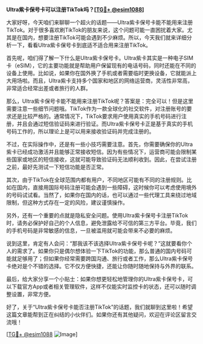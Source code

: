 **Ultra紫卡保号卡可以注册TikTok吗？[[TG💪+ @esim1088](https://t.me/s/esim1088)]**

大家好呀，今天咱们来聊聊一个超火的话题——Ultra紫卡保号卡能不能用来注册TikTok。对于很多喜欢刷TikTok的朋友来说，这个问题可能一直困扰着大家。尤其是在国内，想要注册TikTok可能会遇到不少麻烦。所以，今天我们就来详细分析一下，看看Ultra紫卡保号卡到底适不适合用来注册TikTok。

首先呢，咱们得了解一下什么是Ultra紫卡保号卡。Ultra紫卡其实是一种电子SIM卡（eSIM），它的主要功能就是帮助用户保留现有的电话号码，同时还能在不同的设备上使用。比如说，如果你在国外换了手机或者需要临时更换设备，它就能派上大用场啦。而且，Ultra紫卡支持多个国家和地区的网络运营商，灵活性非常高，非常适合经常出差或者旅行的人群。

那么，Ultra紫卡保号卡能不能用来注册TikTok呢？答案是：完全可以！但是这里需要注意一些细节问题哦。TikTok作为一款全球化的社交软件，对注册账号的要求还是比较严格的。通常情况下，TikTok要求用户使用真实的手机号码进行注册，并且会通过短信验证码来进行验证。而Ultra紫卡保号卡正是基于真实的手机号码工作的，所以理论上是可以用来接收验证码并完成注册的。

不过，在实际操作中，还是有一些小技巧需要注意。首先，你需要确保你的Ultra紫卡已经成功激活并且能够正常接收短信。因为有些情况下，运营商可能会限制某些国家或地区的短信接收，这就可能导致验证码无法顺利收到。因此，在尝试注册之前，最好先测试一下短信功能是否正常。

其次，由于TikTok在全球范围内都有用户，不同地区可能有不同的注册规则。比如在国内，直接用国际号码注册可能会遇到一些障碍，这时候你可以考虑使用境外的号码试试看。当然了，如果你在国内的话，也可以通过一些代理工具来绕过地域限制，但这种方式存在一定的风险，建议谨慎操作。

另外，还有一个重要的点就是隐私安全问题。使用Ultra紫卡保号卡注册TikTok时，请务必保护好自己的个人信息，避免泄露给不可信的第三方平台。毕竟，我们的手机号码是非常敏感的信息，一旦被滥用就可能会带来不必要的麻烦。

说到这里，肯定有人会问：“那我该不该选择Ultra紫卡保号卡呢？”这就要看你个人的需求了。如果你只是偶尔想体验一下TikTok的功能，那么普通的国内号码可能就足够用了；但如果你经常需要跨国沟通、旅行或者工作，那么Ultra紫卡保号卡绝对是个不错的选择。它不仅方便快捷，还能让你随时随地保持与外界的联系。

最后，给大家分享一个小贴士：如果你想更轻松地管理你的Ultra紫卡保号卡，可以下载官方App或者相关管理软件，这样不仅能实时监控卡的状态，还可以随时调整设置，非常方便。

好了，关于“Ultra紫卡保号卡能否注册TikTok”的话题，我们就聊到这里啦！希望这篇文章能帮到正在纠结的小伙伴们。如果你还有其他疑问，欢迎在评论区留言交流哦！

[[TG💪+ @esim1088](https://t.me/s/esim1088) ![Image](https://i.postimg.cc/4NQfJmqS/Snipaste-2025-05-13-00-14-12.png)]